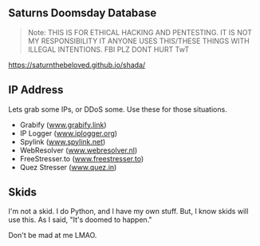 ## Saturns Doomsday Database
> Note: THIS IS FOR ETHICAL HACKING AND PENTESTING. IT IS NOT MY RESPONSIBILITY IT ANYONE USES THIS/THESE THINGS WITH ILLEGAL INTENTIONS. FBI PLZ DONT HURT TwT

https://saturnthebeloved.github.io/shada/


## IP Address
Lets grab some IPs, or DDoS some. Use these for those situations.

- Grabify (www.grabify.link)
- IP Logger (www.iplogger.org)
- Spylink (www.spylink.net)
- WebResolver (www.webresolver.nl)
- FreeStresser.to (www.freestresser.to)
- Quez Stresser (www.quez.in)

## Skids
I'm not a skid. I do Python, and I have my own stuff. But, I know skids will use this. As I said, "It's doomed to happen."

Don't be mad at me LMAO.
